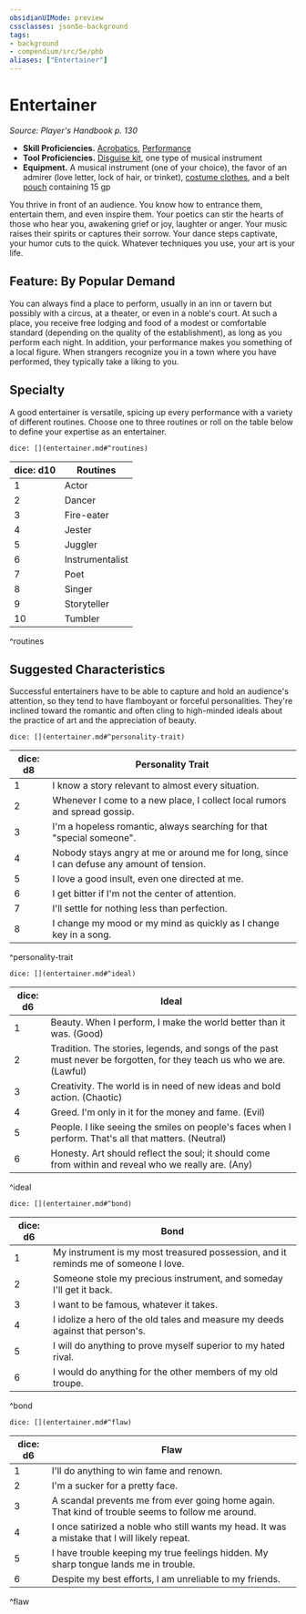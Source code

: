 ```yaml
---
obsidianUIMode: preview
cssclasses: json5e-background
tags:
- background
- compendium/src/5e/phb
aliases: ["Entertainer"]
---
```

# Entertainer
*Source: Player's Handbook p. 130*  

- **Skill Proficiencies.** [Acrobatics](rules/skills.md#Acrobatics), [Performance](rules/skills.md#Performance)  
- **Tool Proficiencies.** [Disguise kit](compendium/items/disguise-kit.md), one type of musical instrument  
- **Equipment.** A musical instrument (one of your choice), the favor of an admirer (love letter, lock of hair, or trinket), [costume clothes](compendium/items/costume-clothes.md), and a belt [pouch](compendium/items/pouch.md) containing 15 gp  

You thrive in front of an audience. You know how to entrance them, entertain them, and even inspire them. Your poetics can stir the hearts of those who hear you, awakening grief or joy, laughter or anger. Your music raises their spirits or captures their sorrow. Your dance steps captivate, your humor cuts to the quick. Whatever techniques you use, your art is your life.

## Feature: By Popular Demand

You can always find a place to perform, usually in an inn or tavern but possibly with a circus, at a theater, or even in a noble's court. At such a place, you receive free lodging and food of a modest or comfortable standard (depending on the quality of the establishment), as long as you perform each night. In addition, your performance makes you something of a local figure. When strangers recognize you in a town where you have performed, they typically take a liking to you.

## Specialty

A good entertainer is versatile, spicing up every performance with a variety of different routines. Choose one to three routines or roll on the table below to define your expertise as an entertainer.

`dice: [](entertainer.md#^routines)`

| dice: d10 | Routines |
|-----------|----------|
| 1 | Actor |
| 2 | Dancer |
| 3 | Fire-eater |
| 4 | Jester |
| 5 | Juggler |
| 6 | Instrumentalist |
| 7 | Poet |
| 8 | Singer |
| 9 | Storyteller |
| 10 | Tumbler |
^routines

## Suggested Characteristics

Successful entertainers have to be able to capture and hold an audience's attention, so they tend to have flamboyant or forceful personalities. They're inclined toward the romantic and often cling to high-minded ideals about the practice of art and the appreciation of beauty.

`dice: [](entertainer.md#^personality-trait)`

| dice: d8 | Personality Trait |
|----------|-------------------|
| 1 | I know a story relevant to almost every situation. |
| 2 | Whenever I come to a new place, I collect local rumors and spread gossip. |
| 3 | I'm a hopeless romantic, always searching for that "special someone". |
| 4 | Nobody stays angry at me or around me for long, since I can defuse any amount of tension. |
| 5 | I love a good insult, even one directed at me. |
| 6 | I get bitter if I'm not the center of attention. |
| 7 | I'll settle for nothing less than perfection. |
| 8 | I change my mood or my mind as quickly as I change key in a song. |
^personality-trait

`dice: [](entertainer.md#^ideal)`

| dice: d6 | Ideal |
|----------|-------|
| 1 | Beauty. When I perform, I make the world better than it was. (Good) |
| 2 | Tradition. The stories, legends, and songs of the past must never be forgotten, for they teach us who we are. (Lawful) |
| 3 | Creativity. The world is in need of new ideas and bold action. (Chaotic) |
| 4 | Greed. I'm only in it for the money and fame. (Evil) |
| 5 | People. I like seeing the smiles on people's faces when I perform. That's all that matters. (Neutral) |
| 6 | Honesty. Art should reflect the soul; it should come from within and reveal who we really are. (Any) |
^ideal

`dice: [](entertainer.md#^bond)`

| dice: d6 | Bond |
|----------|------|
| 1 | My instrument is my most treasured possession, and it reminds me of someone I love. |
| 2 | Someone stole my precious instrument, and someday I'll get it back. |
| 3 | I want to be famous, whatever it takes. |
| 4 | I idolize a hero of the old tales and measure my deeds against that person's. |
| 5 | I will do anything to prove myself superior to my hated rival. |
| 6 | I would do anything for the other members of my old troupe. |
^bond

`dice: [](entertainer.md#^flaw)`

| dice: d6 | Flaw |
|----------|------|
| 1 | I'll do anything to win fame and renown. |
| 2 | I'm a sucker for a pretty face. |
| 3 | A scandal prevents me from ever going home again. That kind of trouble seems to follow me around. |
| 4 | I once satirized a noble who still wants my head. It was a mistake that I will likely repeat. |
| 5 | I have trouble keeping my true feelings hidden. My sharp tongue lands me in trouble. |
| 6 | Despite my best efforts, I am unreliable to my friends. |
^flaw
